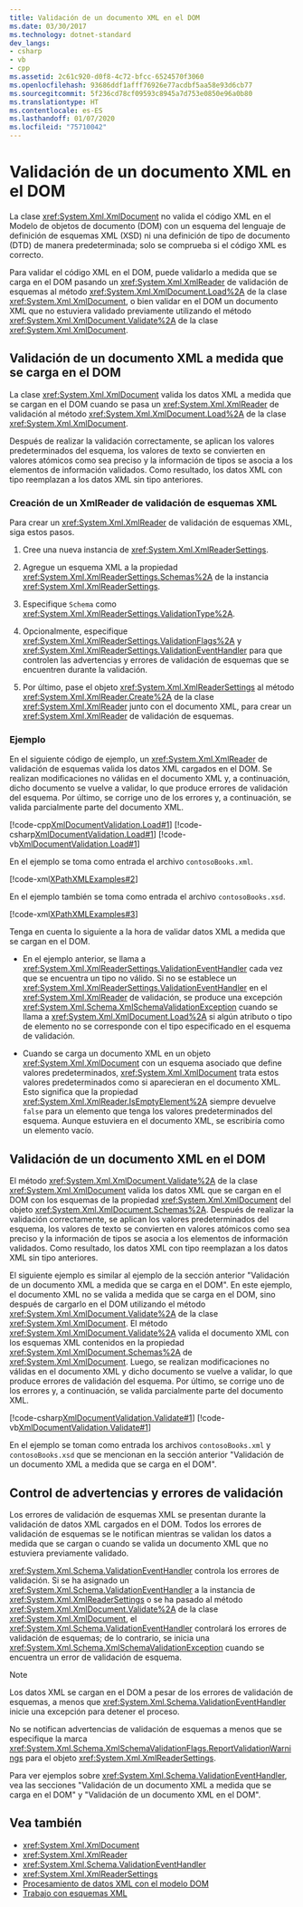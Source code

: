 ```yaml
---
title: Validación de un documento XML en el DOM
ms.date: 03/30/2017
ms.technology: dotnet-standard
dev_langs:
- csharp
- vb
- cpp
ms.assetid: 2c61c920-d0f8-4c72-bfcc-6524570f3060
ms.openlocfilehash: 93686ddf1afff76926e77acdbf5aa58e93d6cb77
ms.sourcegitcommit: 5f236cd78cf09593c8945a7d753e0850e96a0b80
ms.translationtype: HT
ms.contentlocale: es-ES
ms.lasthandoff: 01/07/2020
ms.locfileid: "75710042"
---
```

# <a name="validating-an-xml-document-in-the-dom"></a>Validación de un documento XML en el DOM

La clase <xref:System.Xml.XmlDocument> no valida el código XML en el Modelo de objetos de documento (DOM) con un esquema del lenguaje de definición de esquemas XML (XSD) ni una definición de tipo de documento (DTD) de manera predeterminada; solo se comprueba si el código XML es correcto.

Para validar el código XML en el DOM, puede validarlo a medida que se carga en el DOM pasando un <xref:System.Xml.XmlReader> de validación de esquemas al método <xref:System.Xml.XmlDocument.Load%2A> de la clase <xref:System.Xml.XmlDocument>, o bien validar en el DOM un documento XML que no estuviera validado previamente utilizando el método <xref:System.Xml.XmlDocument.Validate%2A> de la clase <xref:System.Xml.XmlDocument>.

## <a name="validating-an-xml-document-as-it-is-loaded-into-the-dom"></a>Validación de un documento XML a medida que se carga en el DOM

La clase <xref:System.Xml.XmlDocument> valida los datos XML a medida que se cargan en el DOM cuando se pasa un <xref:System.Xml.XmlReader> de validación al método <xref:System.Xml.XmlDocument.Load%2A> de la clase <xref:System.Xml.XmlDocument>.

Después de realizar la validación correctamente, se aplican los valores predeterminados del esquema, los valores de texto se convierten en valores atómicos como sea preciso y la información de tipos se asocia a los elementos de información validados. Como resultado, los datos XML con tipo reemplazan a los datos XML sin tipo anteriores.

### <a name="creating-an-xml-schema-validating-xmlreader"></a>Creación de un XmlReader de validación de esquemas XML

Para crear un <xref:System.Xml.XmlReader> de validación de esquemas XML, siga estos pasos.

1. Cree una nueva instancia de <xref:System.Xml.XmlReaderSettings>.

2. Agregue un esquema XML a la propiedad <xref:System.Xml.XmlReaderSettings.Schemas%2A> de la instancia <xref:System.Xml.XmlReaderSettings>.

3. Especifique `Schema` como <xref:System.Xml.XmlReaderSettings.ValidationType%2A>.

4. Opcionalmente, especifique <xref:System.Xml.XmlReaderSettings.ValidationFlags%2A> y <xref:System.Xml.XmlReaderSettings.ValidationEventHandler> para que controlen las advertencias y errores de validación de esquemas que se encuentren durante la validación.

5. Por último, pase el objeto <xref:System.Xml.XmlReaderSettings> al método <xref:System.Xml.XmlReader.Create%2A> de la clase <xref:System.Xml.XmlReader> junto con el documento XML, para crear un <xref:System.Xml.XmlReader> de validación de esquemas.

### <a name="example"></a>Ejemplo

En el siguiente código de ejemplo, un <xref:System.Xml.XmlReader> de validación de esquemas valida los datos XML cargados en el DOM. Se realizan modificaciones no válidas en el documento XML y, a continuación, dicho documento se vuelve a validar, lo que produce errores de validación del esquema. Por último, se corrige uno de los errores y, a continuación, se valida parcialmente parte del documento XML.

[!code-cpp[XmlDocumentValidation.Load#1](../../../../samples/snippets/cpp/VS_Snippets_Data/XmlDocumentValidation.Load/CPP/XmlDocumentValidationExample.cpp#1)]
[!code-csharp[XmlDocumentValidation.Load#1](../../../../samples/snippets/csharp/VS_Snippets_Data/XmlDocumentValidation.Load/CS/XmlDocumentValidationExample.cs#1)]
[!code-vb[XmlDocumentValidation.Load#1](../../../../samples/snippets/visualbasic/VS_Snippets_Data/XmlDocumentValidation.Load/VB/XmlDocumentValidationExample.vb#1)]

En el ejemplo se toma como entrada el archivo `contosoBooks.xml`.

[!code-xml[XPathXMLExamples#2](../../../../samples/snippets/xml/VS_Snippets_Data/XPathXMLExamples/XML/contosoBooks.xml#2)]

En el ejemplo también se toma como entrada el archivo `contosoBooks.xsd`.

[!code-xml[XPathXMLExamples#3](../../../../samples/snippets/xml/VS_Snippets_Data/XPathXMLExamples/XML/contosoBooks.xsd#3)]

Tenga en cuenta lo siguiente a la hora de validar datos XML a medida que se cargan en el DOM.

- En el ejemplo anterior, se llama a <xref:System.Xml.XmlReaderSettings.ValidationEventHandler> cada vez que se encuentra un tipo no válido. Si no se establece un <xref:System.Xml.XmlReaderSettings.ValidationEventHandler> en el <xref:System.Xml.XmlReader> de validación, se produce una excepción <xref:System.Xml.Schema.XmlSchemaValidationException> cuando se llama a <xref:System.Xml.XmlDocument.Load%2A> si algún atributo o tipo de elemento no se corresponde con el tipo especificado en el esquema de validación.

- Cuando se carga un documento XML en un objeto <xref:System.Xml.XmlDocument> con un esquema asociado que define valores predeterminados, <xref:System.Xml.XmlDocument> trata estos valores predeterminados como si aparecieran en el documento XML. Esto significa que la propiedad <xref:System.Xml.XmlReader.IsEmptyElement%2A> siempre devuelve `false` para un elemento que tenga los valores predeterminados del esquema. Aunque estuviera en el documento XML, se escribiría como un elemento vacío.

## <a name="validating-an-xml-document-in-the-dom"></a>Validación de un documento XML en el DOM

El método <xref:System.Xml.XmlDocument.Validate%2A> de la clase <xref:System.Xml.XmlDocument> valida los datos XML que se cargan en el DOM con los esquemas de la propiedad <xref:System.Xml.XmlDocument> del objeto <xref:System.Xml.XmlDocument.Schemas%2A>. Después de realizar la validación correctamente, se aplican los valores predeterminados del esquema, los valores de texto se convierten en valores atómicos como sea preciso y la información de tipos se asocia a los elementos de información validados. Como resultado, los datos XML con tipo reemplazan a los datos XML sin tipo anteriores.

El siguiente ejemplo es similar al ejemplo de la sección anterior "Validación de un documento XML a medida que se carga en el DOM". En este ejemplo, el documento XML no se valida a medida que se carga en el DOM, sino después de cargarlo en el DOM utilizando el método <xref:System.Xml.XmlDocument.Validate%2A> de la clase <xref:System.Xml.XmlDocument>. El método <xref:System.Xml.XmlDocument.Validate%2A> valida el documento XML con los esquemas XML contenidos en la propiedad <xref:System.Xml.XmlDocument.Schemas%2A> de <xref:System.Xml.XmlDocument>. Luego, se realizan modificaciones no válidas en el documento XML y dicho documento se vuelve a validar, lo que produce errores de validación del esquema. Por último, se corrige uno de los errores y, a continuación, se valida parcialmente parte del documento XML.

[!code-csharp[XmlDocumentValidation.Validate#1](../../../../samples/snippets/csharp/VS_Snippets_Data/XmlDocumentValidation.Validate/CS/XmlDocumentValidationExample.cs#1)]
[!code-vb[XmlDocumentValidation.Validate#1](../../../../samples/snippets/visualbasic/VS_Snippets_Data/XmlDocumentValidation.Validate/VB/XmlDocumentValidationExample.vb#1)]

En el ejemplo se toman como entrada los archivos `contosoBooks.xml` y `contosoBooks.xsd` que se mencionan en la sección anterior "Validación de un documento XML a medida que se carga en el DOM".

## <a name="handling-validation-errors-and-warnings"></a>Control de advertencias y errores de validación

Los errores de validación de esquemas XML se presentan durante la validación de datos XML cargados en el DOM. Todos los errores de validación de esquemas se le notifican mientras se validan los datos a medida que se cargan o cuando se valida un documento XML que no estuviera previamente validado.

<xref:System.Xml.Schema.ValidationEventHandler> controla los errores de validación. Si se ha asignado un <xref:System.Xml.Schema.ValidationEventHandler> a la instancia de <xref:System.Xml.XmlReaderSettings> o se ha pasado al método <xref:System.Xml.XmlDocument.Validate%2A> de la clase <xref:System.Xml.XmlDocument>, el <xref:System.Xml.Schema.ValidationEventHandler> controlará los errores de validación de esquemas; de lo contrario, se inicia una <xref:System.Xml.Schema.XmlSchemaValidationException> cuando se encuentra un error de validación de esquema.

> [!NOTE]
> Los datos XML se cargan en el DOM a pesar de los errores de validación de esquemas, a menos que <xref:System.Xml.Schema.ValidationEventHandler> inicie una excepción para detener el proceso.
>
> No se notifican advertencias de validación de esquemas a menos que se especifique la marca <xref:System.Xml.Schema.XmlSchemaValidationFlags.ReportValidationWarnings> para el objeto <xref:System.Xml.XmlReaderSettings>.

 Para ver ejemplos sobre <xref:System.Xml.Schema.ValidationEventHandler>, vea las secciones "Validación de un documento XML a medida que se carga en el DOM" y "Validación de un documento XML en el DOM".

## <a name="see-also"></a>Vea también

- <xref:System.Xml.XmlDocument>
- <xref:System.Xml.XmlReader>
- <xref:System.Xml.Schema.ValidationEventHandler>
- <xref:System.Xml.XmlReaderSettings>
- [Procesamiento de datos XML con el modelo DOM](../../../../docs/standard/data/xml/process-xml-data-using-the-dom-model.md)
- [Trabajo con esquemas XML](../../../../docs/standard/data/xml/working-with-xml-schemas.md)
